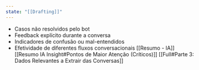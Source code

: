 ```yaml
---
state: "[[Drafting]]"
---
```

- Casos não resolvidos pelo bot
- Feedback explícito durante a conversa
- Indicadores de confusão ou mal-entendidos
- Efetividade de diferentes fluxos conversacionais
[[Resumo - IA]]
[[Resumo IA Insight#Pontos de Maior Atenção (Críticos)]]
[[Full#Parte 3: Dados Relevantes a Extrair das Conversas]]
